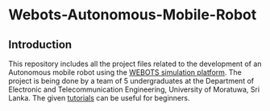 # Webots-Autonomous-Mobile-Robot

## Introduction

This repository includes all the project files related to the development of an Autonomous mobile robot using the [WEBOTS simulation platform](https://cyberbotics.com/). The project is being done by a team of 5 undergraduates at the Department of Electronic and Telecommunication Engineering, University of Moratuwa, Sri Lanka. The given [tutorials](https://cyberbotics.com/doc/guide/tutorials) can be useful for beginners.
